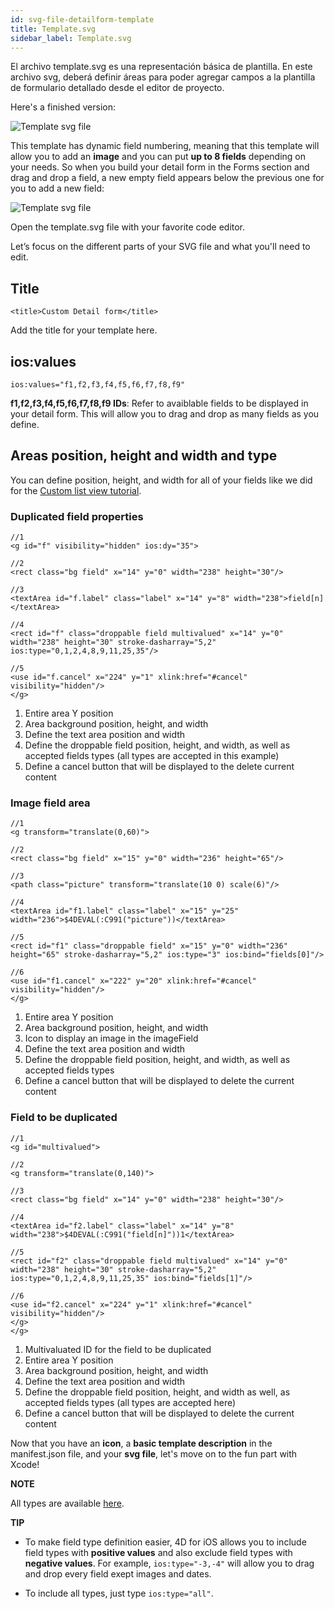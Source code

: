 ```yaml
---
id: svg-file-detailform-template
title: Template.svg
sidebar_label: Template.svg
---
```


El archivo template.svg es una representación básica de plantilla. En este archivo svg, deberá definir áreas para poder agregar campos a la plantilla de formulario detallado desde el editor de proyecto.

Here's a finished version:

![Template svg file](assets/en/custom-detailform/detailform-template-svg-file.png)

This template has dynamic field numbering, meaning that this template will allow you to add an **image** and you can put **up to 8 fields** depending on your needs. So when you build your detail form in the Forms section and drag and drop a field, a new empty field appears below the previous one for you to add a new field:

![Template svg file](assets/en/custom-detailform/detailform-dynamic-field-number.png)

Open the template.svg file with your favorite code editor.

Let’s focus on the different parts of your SVG file and what you'll need to edit.

## Title

    <title>Custom Detail form</title>
    

Add the title for your template here.

## ios:values

    ios:values="f1,f2,f3,f4,f5,f6,f7,f8,f9"
    

**f1,f2,f3,f4,f5,f6,f7,f8,f9 IDs**: Refer to avaiblable fields to be displayed in your detail form. This will allow you to drag and drop as many fields as you define.

## Areas position, height and width and type

You can define position, height, and width for all of your fields like we did for the [Custom list view tutorial](creating-listform.html).

### Duplicated field properties

    //1
    <g id="f" visibility="hidden" ios:dy="35">
    
    //2
    <rect class="bg field" x="14" y="0" width="238" height="30"/>
    
    //3
    <textArea id="f.label" class="label" x="14" y="8" width="238">field[n]</textArea>
    
    //4
    <rect id="f" class="droppable field multivalued" x="14" y="0" width="238" height="30" stroke-dasharray="5,2" ios:type="0,1,2,4,8,9,11,25,35"/>
    
    //5
    <use id="f.cancel" x="224" y="1" xlink:href="#cancel" visibility="hidden"/>
    </g>
    

1. Entire area Y position
2. Area background position, height, and width
3. Define the text area position and width 
4. Define the droppable field position, height, and width, as well as accepted fields types (all types are accepted in this example)
5. Define a cancel button that will be displayed to the delete current content

### Image field area

    //1
    <g transform="translate(0,60)">
    
    //2
    <rect class="bg field" x="15" y="0" width="236" height="65"/>
    
    //3
    <path class="picture" transform="translate(10 0) scale(6)"/>
    
    //4
    <textArea id="f1.label" class="label" x="15" y="25" width="236">$4DEVAL(:C991("picture"))</textArea>
    
    //5
    <rect id="f1" class="droppable field" x="15" y="0" width="236" height="65" stroke-dasharray="5,2" ios:type="3" ios:bind="fields[0]"/>
    
    //6
    <use id="f1.cancel" x="222" y="20" xlink:href="#cancel" visibility="hidden"/>
    </g>
    

1. Entire area Y position
2. Area background position, height, and width
3. Icon to display an image in the imageField
4. Define the text area position and width 
5. Define the droppable field position, height, and width, as well as accepted fields types 
6. Define a cancel button that will be displayed to delete the current content

### Field to be duplicated

    //1
    <g id="multivalued">
    
    //2
    <g transform="translate(0,140)">
    
    //3
    <rect class="bg field" x="14" y="0" width="238" height="30"/>
    
    //4
    <textArea id="f2.label" class="label" x="14" y="8" width="238">$4DEVAL(:C991("field[n]"))1</textArea>
    
    //5
    <rect id="f2" class="droppable field multivalued" x="14" y="0" width="238" height="30" stroke-dasharray="5,2" ios:type="0,1,2,4,8,9,11,25,35" ios:bind="fields[1]"/>
    
    //6
    <use id="f2.cancel" x="224" y="1" xlink:href="#cancel" visibility="hidden"/>
    </g>
    </g>
    

1. Multivaluated ID for the field to be duplicated
2. Entire area Y position
3. Area background position, height, and width
4. Define the text area position and width 
5. Define the droppable field position, height, and width as well, as accepted fields types (all types are accepted here)
6. Define a cancel button that will be displayed to delete the current content

Now that you have an **icon**, a **basic template description** in the manifest.json file, and your **svg file**, let's move on to the fun part with Xcode!<div class = "tips"> 

**NOTE**

All types are available [here](http://doc.4d.com/4Dv17/4D/17/Field-and-Variable-Types.302-3729410.en.html).</div> <div class = "tips"> 

**TIP**

* To make field type definition easier, 4D for iOS allows you to include field types with **positive values** and also exclude field types with **negative values**. For example, ```ios:type="-3,-4"``` will allow you to drag and drop every field exept images and dates.

* To include all types, just type ```ios:type="all"```.</div>